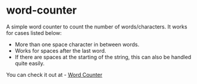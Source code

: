 # word-counter
A simple word counter to count the number of words/characters.
It works for cases listed below:
  -  More than one space character in between words.
  - Works for spaces after the last word.
  - If there are spaces at the starting of the string, this can also be handled quite easily.

You can check it out at - [Word Counter](https://word-counter-apps.netlify.app/)